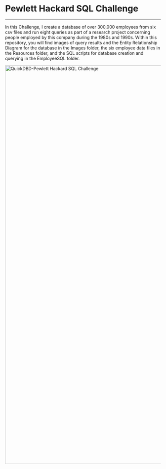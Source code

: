 # Pewlett Hackard SQL Challenge
----
In this Challenge, I create a database of over 300,000 employees from six csv files and run eight queries as part of a research project concerning people employed by this company during the 1980s and 1990s.  Within this repository, you will find images of query results and the Entity Relationship Diagram for the database in the Images folder, the six employee data files in the Resources folder, and the SQL scripts for database creation and querying in the EmployeeSQL folder. 

<img width="1292" alt="QuickDBD-Pewlett Hackard SQL Challenge" src="https://github.com/njgeorge000158/sql_challenge/assets/137228821/ee434709-1b33-43d8-94f1-7b097f87b5cb">
